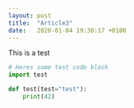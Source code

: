 ```yaml
---
layout: post
title:  "Article3"
date:   2020-01-04 19:30:17 +0100
---
```


This is a test

```python
# Heres some test code block
import test

def test(test="test"):
    print(42)
```